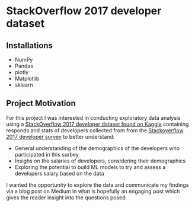 # StackOverflow 2017 developer dataset

## Installations
 - NumPy
 - Pandas
 - plotly
 - Matplotlib
 - sklearn
   
## Project Motivation
For this project I was interested in conducting exploratory data analysis using a [StackOverflow 2017 developer dataset found on Kaggle](https://www.kaggle.com/datasets/stackoverflow/so-survey-2017) containing responds and stats of developers collected from from the [Stackoverflow 2017 developer survey](https://insights.stackoverflow.com/survey/2017) to better understand:
 - General understanding of the demographics of the developers who participated in this surbey
 - Insighs on the salaries of developers, considering their demographics 
 - Exploring the potential to build ML models to try and assess a developers salary based on the data

I wanted the opportunity to explore the data and communicate my findings via a blog post on Medium in what is hopefully an engaging post which gives the reader insight into the questions posed. 
